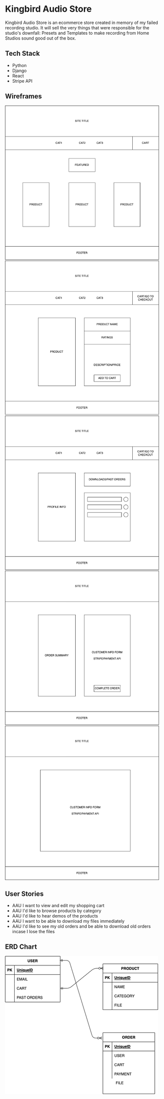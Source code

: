# Kingbird Audio Store

Kingbird Audio Store is an ecommerce store created in memory of my failed recording studio. It will sell the very things that were responsible for the studio's downfall: Presets and Templates to make recording from Home Studios sound good out of the box.

## Tech Stack

- Python
- Django
- React
- Stripe API

## Wireframes

![Landing page](./wireframes/pngs/landingpage.png)
![Detail page](./wireframes/pngs/detailpage.png)
![Profile page](./wireframes/pngs/profilepage.png)
![Checkout page](./wireframes/pngs/checkoutpage.png)
![Post Checkout page](./wireframes/pngs/congratsscreen.png)

## User Stories

- AAU I want to view and edit my shopping cart
- AAU I'd like to browse products by category
- AAU I'd like to hear demos of the products
- AAU I want to be able to download my files immediately
- AAU I'd like to see my old orders and be able to download old orders incase I lose the files

## ERD Chart

![ERD](./wireframes/pngs/erd.png)
